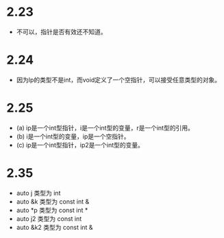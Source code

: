 # 2.23
- 不可以，指针是否有效还不知道。

# 2.24
- 因为lp的类型不是int，而void定义了一个空指针，可以接受任意类型的对象。

# 2.25 
- (a) ip是一个int型指针，i是一个int型的变量，r是一个int型的引用。
- (b) i是一个int型的变量，ip是一个空指针。
- (c) ip是一个int型指针，ip2是一个int型的变量。

# 2.35
- auto j   类型为  int
- auto &k  类型为  const int &
- auto *p  类型为  const int *
- auto j2  类型为  const int
- auto &k2 类型为  const int &
